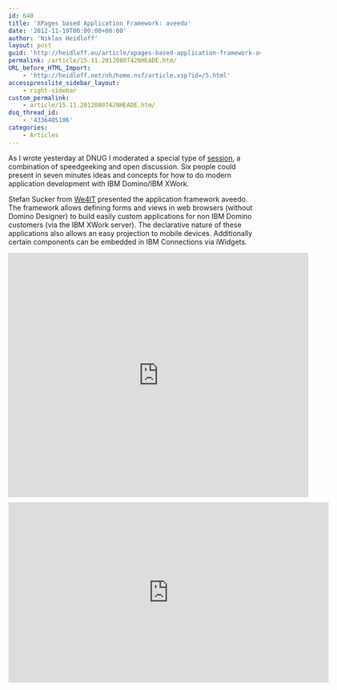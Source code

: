 ```yaml
---
id: 640
title: 'XPages based Application Framework: aveedo'
date: '2012-11-19T00:00:00+00:00'
author: 'Niklas Heidloff'
layout: post
guid: 'http://heidloff.eu/article/xpages-based-application-framework-aveedo/'
permalink: /article/15.11.2012080742NHEADE.htm/
URL_before_HTML_Import:
    - 'http://heidloff.net/nh/home.nsf/article.xsp?id=/5.html'
accesspresslite_sidebar_layout:
    - right-sidebar
custom_permalink:
    - article/15.11.2012080742NHEADE.htm/
dsq_thread_id:
    - '4336405106'
categories:
    - Articles
---
```


As I wrote yesterday at DNUG I moderated a special type of [session](http://dnug.de/dnug/dnugcms.nsf/id/3FBAEAA9EEEE0A29C1257A590055C458?Open&dl=DE), a combination of speedgeeking and open discussion. Six people could present in seven minutes ideas and concepts for how to do modern application development with IBM Domino/IBM XWork.

Stefan Sucker from [We4IT](http://www.we4it.com/en/) presented the application framework aveedo. The framework allows defining forms and views in web browsers (without Domino Designer) to build easily custom applications for non IBM Domino customers (via the IBM XWork server). The declarative nature of these applications also allows an easy projection to mobile devices. Additionally certain components can be embedded in IBM Connections via iWidgets.

<iframe allowfullscreen="" frameborder="0" height="486" marginheight="0" marginwidth="0" mozallowfullscreen="" scrolling="no" src="http://de.slideshare.net/slideshow/embed_code/15170441?rel=0&startSlide=2" style="border:1px solid #CCC;border-width:1px 1px 0;margin-bottom:5px" webkitallowfullscreen="" width="597"> </iframe>

<div style="margin-bottom:5px"> </div><iframe allowfullscreen="" frameborder="0" height="360" src="http://www.youtube.com/embed/fLHc4ci43cI?rel=0" width="640"></iframe>
